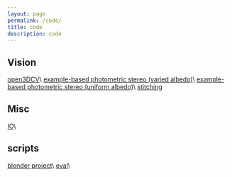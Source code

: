 ```yaml
---
layout: page
permalink: /code/
title: code
description: code
---
```


## Vision
[open3DCV](https://github.com/imkaywu/open3DCV)\\
[example-based photometric stereo (varied albedo)](https://github.com/imkaywu/Photometric-Stereo)\\
[example-based photometric stereo (uniform albedo)](https://github.com/imkaywu/Example-based-PS)\\
[stitching](https://github.com/imkaywu/Image-Stitching)

## Misc
[IO](https://github.com/imkaywu/IO)\\

## scripts
[blender project](https://github.com/imkaywu/blender_scripts)\\
[eval](https://github.com/imkaywu/run_eval)\\


